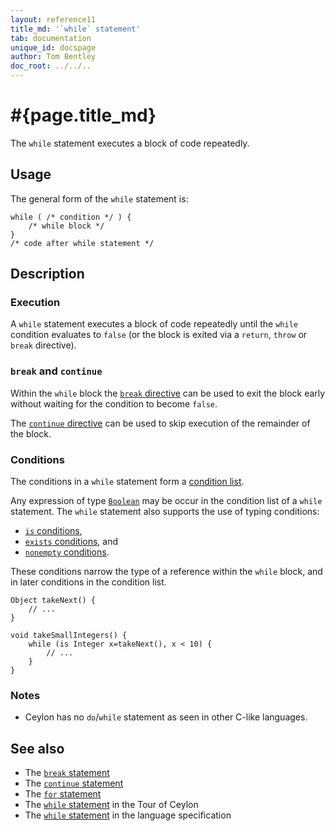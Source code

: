 ```yaml
---
layout: reference11
title_md: '`while` statement'
tab: documentation
unique_id: docspage
author: Tom Bentley
doc_root: ../../..
---
```


# #{page.title_md}

The `while` statement executes a block of code repeatedly.

## Usage 

The general form of the `while` statement is:

<!-- check:none -->
<!-- try: -->
    while ( /* condition */ ) {
        /* while block */
    }
    /* code after while statement */


## Description

### Execution

A `while` statement executes a block of code repeatedly until the 
`while` condition evaluates to `false` (or the block is exited via 
a `return`, `throw` or `break` directive).

### `break` and `continue`

Within the `while` block the [`break` directive](../break/) can be 
used to exit the block early without waiting for the condition to 
become `false`.

The [`continue` directive](../continue/) can be used to skip 
execution of the remainder of the block.

### Conditions

The conditions in a `while` statement form a
[condition list](../conditions#condition_lists).

Any expression of type [`Boolean`](#{site.urls.apidoc_current}/Boolean.type.html) 
may be occur in the condition list of a `while` statement. The 
`while` statement also supports the use of typing conditions:

* [`is` conditions](../conditions/#is_conditions), 
* [`exists` conditions](../conditions/#exists_conditions), and
* [`nonempty` conditions](../conditions/#nonempty_conditions).

These conditions narrow the type of a reference within the `while` 
block, and in later conditions in the condition list.

<!-- try: -->
    Object takeNext() {
        // ...
    }
    
    void takeSmallIntegers() {
        while (is Integer x=takeNext(), x < 10) {
            // ...
        }
    }

### Notes

* Ceylon has no `do`/`while` statement as seen in other C-like 
  languages.

## See also

* The [`break` statement](../break/)
* The [`continue` statement](../continue)
* The [`for` statement](../for)
* The [`while` statement](#{page.doc_root}/tour/attributes-control-structures#control_structures) 
  in the Tour of Ceylon
* The [`while` statement](#{site.urls.spec_current}#while) 
  in the language specification
